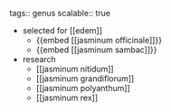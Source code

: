 tags:: genus
scalable:: true

- selected for [[edem]]
	- {{embed [[jasminum officinale]]}}
	- {{embed [[jasminum sambac]]}}
- research
	- [[jasminum nitidum]]
	- [[jasminum grandiflorum]]
	- [[jasminum polyanthum]]
	- [[jasminum rex]]